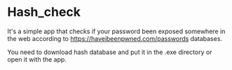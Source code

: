 # Hash_check
It's a simple app that checks if your password been exposed somewhere in the web according to https://haveibeenpwned.com/passwords databases.

You need to download hash database and put it in the .exe directory or open it with the app.
